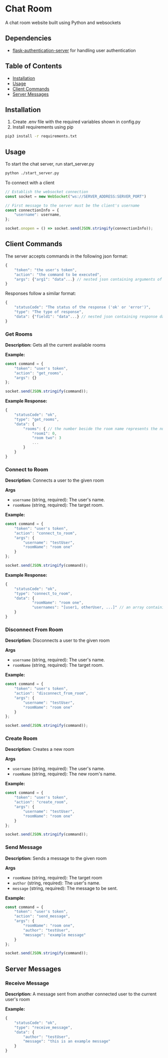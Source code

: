 # Chat Room
A chat room website built using Python and websockets
<br>

## Dependencies
- [flask-authentication-server](https://github.com/jason-rey/flask-authentication-server) for handling user authentication

## Table of Contents
- [Installation](#installation)
- [Usage](#usage)
- [Client Commands](#client-commands)
- [Server Messages](#server-messages)

## Installation
1. Create .env file with the required variables shown in config.py
2. Install requirements using pip
```bash
pip3 install -r requirements.txt
```

## Usage
To start the chat server, run start_server.py
```bash
python ./start_server.py
```
To connect with a client
```javascript
// Establish the websocket connection
const socket = new WebSocket("ws://SERVER_ADDRESS:SERVER_PORT")

// First message to the server must be the client's username
const connectionInfo = {
    "username": username,
};

socket.onopen = () => socket.send(JSON.stringify(connectionInfo));
```

## Client Commands
The server accepts commands in the following json format:
```javascript
{
    "token": "the user's token",
    "action": "the command to be executed",
    "args": {"arg1": "data"...} // nested json containing arguments of the desired command
}
```
Responses follow a similar format:
```javascript
{
    "statusCode": "The status of the response ('ok' or 'error')",
    "type": "The type of response",
    "data": {"field1": "data"...} // nested json containing response data
}
```

### Get Rooms
**Description:**
Gets all the current available rooms

**Example:**
```javascript
const command = {
    "token": "user's token",
    "action": "get_rooms",
    "args": {}
};

socket.send(JSON.stringify(command));
```

**Example Response:**
```javascript
{
    "statusCode": "ok",
    "type": "get_rooms",
    "data": {
        "rooms": { // the number beside the room name represents the number of connected users
            "room1": 0,
            "room two": 3
            ...
        }
    }
}
```

### Connect to Room
**Description:**
Connects a user to the given room

**Args**
- `username` (string, required): The user's name.
- `roomName` (string, required): The target room.

**Example:**
```javascript
const command = {
    "token": "user's token",
    "action": "connect_to_room",
    "args": {
        "username": "testUser",
        "roomName": "room one"
    }
};

socket.send(JSON.stringify(command));
```

**Example Response:**
```javascript
{
    "statusCode": "ok",
    "type": "connect_to_room",
    "data": {
            "roomName": "room one",
            "usernames": "[user1, otherUser, ...]" // an array containing the users currently connected to the room
    }
}
```

### Disconnect From Room
**Description:**
Disconnects a user to the given room

**Args**
- `username` (string, required): The user's name.
- `roomName` (string, required): The target room.

**Example:**
```javascript
const command = {
    "token": "user's token",
    "action": "disconnect_from_room",
    "args": {
        "username": "testUser",
        "roomName": "room one"
    }
};

socket.send(JSON.stringify(command));
```

### Create Room
**Description:**
Creates a new room

**Args**
- `username` (string, required): The user's name.
- `roomName` (string, required): The new room's name.

**Example:**
```javascript
const command = {
    "token": "user's token",
    "action": "create_room",
    "args": {
        "username": "testUser",
        "roomName": "room one"
    }
};

socket.send(JSON.stringify(command));
```

### Send Message
**Description:**
Sends a message to the given room

**Args**
- `roomName` (string, required): The target room
- `author` (string, required): The user's name.
- `message` (string, required): The message to be sent.

**Example:**
```javascript
const command = {
    "token": "user's token",
    "action": "send_message",
    "args": {
        "roomName": "room one",
        "author": "testUser",
        "message": "example message"
    }
};

socket.send(JSON.stringify(command));
```

## Server Messages

### Receive Message
**Description:**
A message sent from another connected user to the current user's room

**Example:**
```javascript
{
    "statusCode": "ok",
    "type": "receive_message",
    "data": {
        "author": "testUser",
        "message": "this is an example message"
    }
}
```

